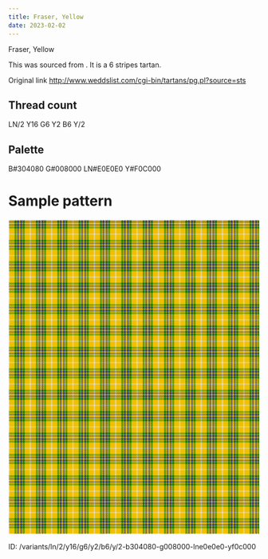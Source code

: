 ```yaml
---
title: Fraser, Yellow
date: 2023-02-02
---
```

Fraser, Yellow

This was sourced from <no value>.  It is a 6 stripes tartan.

Original link http://www.weddslist.com/cgi-bin/tartans/pg.pl?source=sts

## Thread count
LN/2 Y16 G6 Y2 B6 Y/2

## Palette
B#304080 G#008000 LN#E0E0E0 Y#F0C000

# Sample pattern

![Tartan detail](tartan.png "LN/2 Y16 G6 Y2 B6 Y/2 tartan")

ID: /variants/ln/2/y16/g6/y2/b6/y/2-b304080-g008000-lne0e0e0-yf0c000